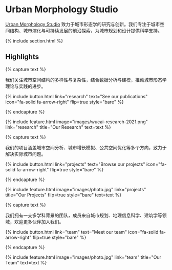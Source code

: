 ---
---

# Urban Morphology Studio

[Urban Morphology Studio](https://suyunlei.github.io/UMS/) 致力于城市形态学的研究与创新。我们专注于城市空间结构、城市演化与可持续发展的前沿探索，为城市规划和设计提供科学支持。

<!-- {%
  include button.html
  type="docs"
  link="https://greene-lab.gitbook.io/lab-website-template-docs"
%}
{%
  include button.html
  type="github"
  text="On GitHub"
  link="greenelab/lab-website-template"
%} -->

{% include section.html %}

## Highlights

{% capture text %}

我们关注城市空间结构的多样性与复杂性，结合数据分析与建模，推动城市形态学理论与实践的进步。

{%
  include button.html
  link="research"
  text="See our publications"
  icon="fa-solid fa-arrow-right"
  flip=true
  style="bare"
%}

{% endcapture %}

{%
  include feature.html
  image="images/wucai-research-2021.png"
  link="research"
  title="Our Research"
  text=text
%}

{% capture text %}

我们的项目涵盖城市空间分析、城市增长模拟、公共空间优化等多个方向，致力于解决实际城市问题。

{%
  include button.html
  link="projects"
  text="Browse our projects"
  icon="fa-solid fa-arrow-right"
  flip=true
  style="bare"
%}

{% endcapture %}

{%
  include feature.html
  image="images/photo.jpg"
  link="projects"
  title="Our Projects"
  flip=true
  style="bare"
  text=text
%}

{% capture text %}

我们拥有一支多学科背景的团队，成员来自城市规划、地理信息科学、建筑学等领域，欢迎更多伙伴加入我们。

{%
  include button.html
  link="team"
  text="Meet our team"
  icon="fa-solid fa-arrow-right"
  flip=true
  style="bare"
%}

{% endcapture %}

{%
  include feature.html
  image="images/photo.jpg"
  link="team"
  title="Our Team"
  text=text
%}
